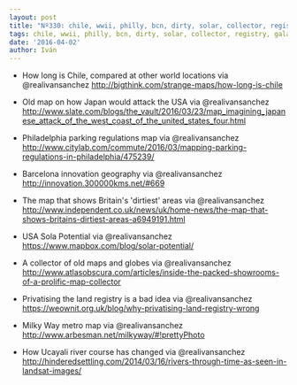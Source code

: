 ```yaml
---
layout: post
title: "Nº330: chile, wwii, philly, bcn, dirty, solar, collector, registry, galaxy, river"
tags: chile, wwii, philly, bcn, dirty, solar, collector, registry, galaxy, river
date: '2016-04-02'
author: Iván
---
```


* How long is Chile, compared at other world locations via @realivansanchez
  http://bigthink.com/strange-maps/how-long-is-chile

* Old map on how Japan would attack the USA via @realivansanchez
  http://www.slate.com/blogs/the_vault/2016/03/23/map_imagining_japanese_attack_of_the_west_coast_of_the_united_states_four.html

* Philadelphia parking regulations map via @realivansanchez
http://www.citylab.com/commute/2016/03/mapping-parking-regulations-in-philadelphia/475239/

* Barcelona innovation geography via @realivansanchez
  http://innovation.300000kms.net/#669

* The map that shows Britain's 'dirtiest' areas via @realivansanchez
  http://www.independent.co.uk/news/uk/home-news/the-map-that-shows-britains-dirtiest-areas-a6949191.html

* USA Sola Potential via @realivansanchez
  https://www.mapbox.com/blog/solar-potential/

* A collector of old maps and globes via @realivansanchez
  http://www.atlasobscura.com/articles/inside-the-packed-showrooms-of-a-prolific-map-collector

* Privatising the land registry is a bad idea via @realivansanchez
  https://weownit.org.uk/blog/why-privatising-land-registry-wrong

* Milky Way metro map via @realivansanchez
  http://www.arbesman.net/milkyway/#!prettyPhoto

* How Ucayali river course has changed via @realivansanchez
  http://hinderedsettling.com/2014/03/16/rivers-through-time-as-seen-in-landsat-images/